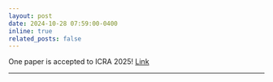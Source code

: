 ```yaml
---
layout: post
date: 2024-10-28 07:59:00-0400
inline: true
related_posts: false
---
```


One paper is accepted to ICRA 2025! <a href="https://birdy666.github.io/projects/3d_spatial_understanding_in_mllms/" target="_blank" rel="noopener noreferrer">Link</a> 

---